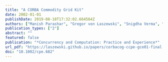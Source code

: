 ```yaml
---
title: "A CORBA Commodity Grid Kit"
date: 2002-01-01
publishDate: 2019-08-18T17:32:02.664564Z
authors: ["Manish Parashar", "Gregor von Laszewski", "Snigdha Verma", "Jarek Gawor", "Kate Keahey"]
publication_types: ["2"]
abstract: ""
featured: false
publication: "*Concurrency and Computation: Practice and Experience*"
url_pdf: "https://laszewski.github.io/papers/corbacog-ccpe-gce01-final.pdf"
doi: "10.1002/cpe.682"
---
```


